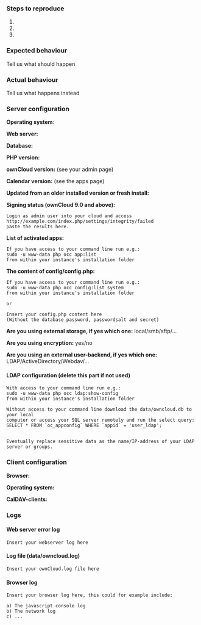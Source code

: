 <!--
Please report only issues corresponding to the calendar app for ownCloud 9 or later.
The old calendar app, which is compatible with ownCloud 8.2 or earlier, is discontinued!

Please report Migration and CalDAV/sync issues to the core repo at https://github.com/owncloud/core/issues
-->
### Steps to reproduce
1.
2.
3.

### Expected behaviour
Tell us what should happen

### Actual behaviour
Tell us what happens instead

### Server configuration
**Operating system**:

**Web server:**

**Database:**

**PHP version:**

**ownCloud version:** (see your admin page)

**Calendar version:** (see the apps page)

**Updated from an older installed version or fresh install:**

**Signing status (ownCloud 9.0 and above):**

```
Login as admin user into your cloud and access 
http://example.com/index.php/settings/integrity/failed 
paste the results here.
```

**List of activated apps:**

```
If you have access to your command line run e.g.:
sudo -u www-data php occ app:list
from within your instance's installation folder
```

**The content of config/config.php:**

```
If you have access to your command line run e.g.:
sudo -u www-data php occ config:list system
from within your instance's installation folder

or 

Insert your config.php content here
(Without the database password, passwordsalt and secret)
```

**Are you using external storage, if yes which one:** local/smb/sftp/...

**Are you using encryption:** yes/no

**Are you using an external user-backend, if yes which one:** LDAP/ActiveDirectory/Webdav/...

#### LDAP configuration (delete this part if not used)

```
With access to your command line run e.g.:
sudo -u www-data php occ ldap:show-config
from within your instance's installation folder

Without access to your command line download the data/owncloud.db to your local
computer or access your SQL server remotely and run the select query:
SELECT * FROM `oc_appconfig` WHERE `appid` = 'user_ldap';


Eventually replace sensitive data as the name/IP-address of your LDAP server or groups.
```

### Client configuration
**Browser:**

**Operating system:**

**CalDAV-clients:**

### Logs
#### Web server error log
```
Insert your webserver log here
```

#### Log file (data/owncloud.log)
```
Insert your ownCloud.log file here
```

#### Browser log
```
Insert your browser log here, this could for example include:

a) The javascript console log
b) The network log 
c) ...
```
